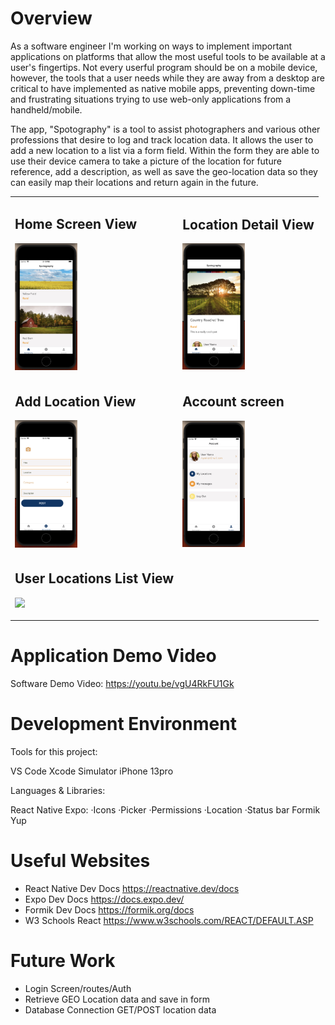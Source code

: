 # Overview

As a software engineer I'm working on ways to implement important applications on platforms that allow the most useful tools to be available at a user's fingertips. Not every userful program should be on a mobile device, however, the tools that a user needs while they are away from a desktop are critical to have implemented as native mobile apps, preventing down-time and frustrating situations trying to use web-only applications from a handheld/mobile. 


The app, "Spotography" is a tool to assist photographers and various other professions that desire to log and track location data. It allows the user to add a new location to a list via a form field. Within the form they are able to use their device camera to take a picture of the location for future reference, add a description, as well as save the geo-location data so they can easily map their locations and return again in the future. 


<table border="0">
   <tr>
      <td>
        <h2>Home Screen View</h2>
        <img src="/assets/spotographer_home.png" width="100">
     </td>
      <td>
        <h2>Location Detail View</h2>
        <img src="/assets/spotographer_location-details.png" width="100">
     </td>   
   </tr>
  <tr>
    <td>
      <h2>Add Location View</h2>
      <img src="/assets/spotographer_add-location.png" width="100">
    </td>
     <td>
      <h2>Account screen</h2>
      <img src="/assets/spotographer_account-screen.png" width="100">
     </td>
  </tr>
   <tr>
      <td>
         <h2>User Locations List View</h2>
         <p float="left">
            <img src="Spotographer/assets/spotographer_locations_list.png" width="100" />
         </p>
      </td>
      <td>
         <p float-"left">
            <div width="100"></div>
         </p>
      </td>
   </tr>
</table>

# Application Demo Video

Software Demo Video: https://youtu.be/vgU4RkFU1Gk

# Development Environment


Tools for this project: 

VS Code
Xcode Simulator
iPhone 13pro


Languages & Libraries:

React Native
Expo:
  ·Icons
  ·Picker
  ·Permissions
  ·Location
  ·Status bar
Formik
Yup

# Useful Websites

* React Native Dev Docs https://reactnative.dev/docs
* Expo Dev Docs https://docs.expo.dev/
* Formik Dev Docs https://formik.org/docs
* W3 Schools React https://www.w3schools.com/REACT/DEFAULT.ASP

# Future Work

* Login Screen/routes/Auth
* Retrieve GEO Location data and save in form
* Database Connection GET/POST location data